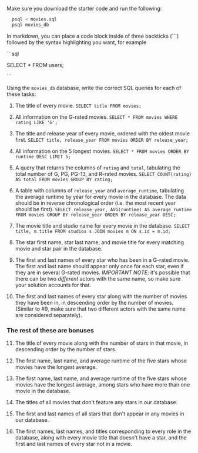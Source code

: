 Make sure you download the starter code and run the following:

```sh
  psql < movies.sql
  psql movies_db
```

In markdown, you can place a code block inside of three backticks (```) followed by the syntax highlighting you want, for example

\```sql

SELECT \* FROM users;

\```

Using the `movies_db` database, write the correct SQL queries for each of these tasks:

1.  The title of every movie.
   ```SELECT title FROM movies;```

2.  All information on the G-rated movies.
   ```SELECT * FROM movies WHERE rating LIKE 'G';```

3.  The title and release year of every movie, ordered with the
    oldest movie first.
    ```SELECT title, release_year FROM movies ORDER BY release_year;```

4.  All information on the 5 longest movies.
   ```SELECT * FROM movies ORDER BY runtime DESC LIMIT 5;```

5.  A query that returns the columns of `rating` and `total`, tabulating the
    total number of G, PG, PG-13, and R-rated movies.
    ```SELECT COUNT(rating) AS total FROM movies GROUP BY rating;```

6.  A table with columns of `release_year` and `average_runtime`,
    tabulating the average runtime by year for every movie in the database. The data should be in reverse chronological order (i.e. the most recent year should be first).
    ```SELECT release_year, AVG(runtime) AS average_runtime FROM movies GROUP BY release_year ORDER BY release_year DESC;```

7.  The movie title and studio name for every movie in the
    database.
    ```SELECT title, m.title FROM studios s JOIN movies m ON s.id = m.id;```

8.  The star first name, star last name, and movie title for every
    matching movie and star pair in the database.
    

9.  The first and last names of every star who has been in a G-rated movie. The first and last name should appear only once for each star, even if they are in several G-rated movies. *IMPORTANT NOTE*: it's possible that there can be two *different* actors with the same name, so make sure your solution accounts for that.

10. The first and last names of every star along with the number
    of movies they have been in, in descending order by the number of movies. (Similar to #9, make sure
    that two different actors with the same name are considered separately).

### The rest of these are bonuses

11. The title of every movie along with the number of stars in
    that movie, in descending order by the number of stars.

12. The first name, last name, and average runtime of the five
    stars whose movies have the longest average.

13. The first name, last name, and average runtime of the five
    stars whose movies have the longest average, among stars who have more than one movie in the database.

14. The titles of all movies that don't feature any stars in our
    database.

15. The first and last names of all stars that don't appear in any movies in our database.

16. The first names, last names, and titles corresponding to every
    role in the database, along with every movie title that doesn't have a star, and the first and last names of every star not in a movie.
